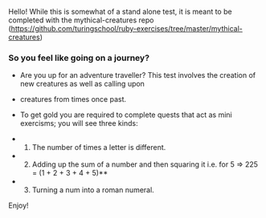 Hello! While this is somewhat of a stand alone test, it is meant to be completed with the mythical-creatures repo  (https://github.com/turingschool/ruby-exercises/tree/master/mythical-creatures)

### So you feel like going on a journey? 
  
 + Are you up for an adventure traveller? This test involves the creation of new creatures as well as calling upon
 + creatures from times once past. 
  
 + To get gold you are required to complete quests that act as mini exercisms; you will see three kinds:
 + 1. The number of times a letter is different.
 + 2. Adding up the sum of a number and then squaring it i.e. for 5 => 225 = (1 + 2 + 3 + 4 + 5)**
 + 3. Turning a num into a roman numeral.

Enjoy!
